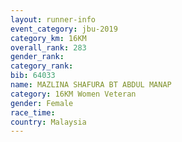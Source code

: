 ```yaml
---
layout: runner-info 
event_category: jbu-2019 
category_km: 16KM  
overall_rank: 283
gender_rank: 
category_rank: 
bib: 64033
name: MAZLINA SHAFURA BT ABDUL MANAP
category: 16KM Women Veteran
gender: Female
race_time: 
country: Malaysia
---
```

